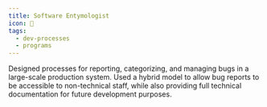 ```yaml
---
title: Software Entymologist
icon: 🔬
tags:
  - dev-processes
  - programs
---
```

Designed processes for reporting, categorizing, and managing bugs in a large-scale production system. Used a hybrid model to allow bug reports to be accessible to non-technical staff, while also providing full technical documentation for future development purposes.
